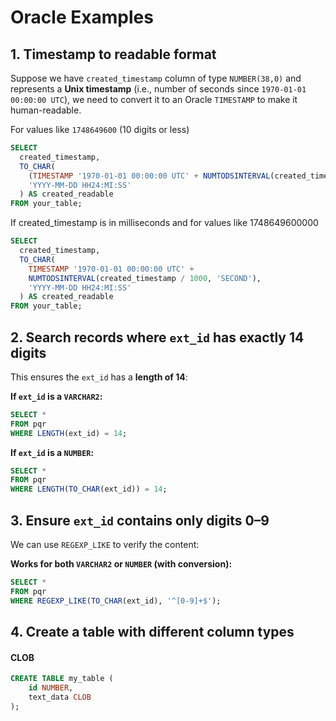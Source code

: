 # Oracle Examples

## 1. Timestamp to readable format

Suppose we have `created_timestamp` column of type `NUMBER(38,0)` and represents a **Unix timestamp** (i.e., number of seconds since `1970-01-01 00:00:00 UTC`), we need to convert it to an Oracle `TIMESTAMP` to make it human-readable.



For values like `1748649600` (10 digits or less)

```sql
SELECT
  created_timestamp,
  TO_CHAR(
    (TIMESTAMP '1970-01-01 00:00:00 UTC' + NUMTODSINTERVAL(created_timestamp, 'SECOND')),
    'YYYY-MM-DD HH24:MI:SS'
  ) AS created_readable
FROM your_table;
```

If created\_timestamp is in milliseconds and for values like 1748649600000

```sql
SELECT
  created_timestamp,
  TO_CHAR(
    TIMESTAMP '1970-01-01 00:00:00 UTC' +
    NUMTODSINTERVAL(created_timestamp / 1000, 'SECOND'),
    'YYYY-MM-DD HH24:MI:SS'
  ) AS created_readable
FROM your_table;
```

## 2. **Search records where `ext_id` has exactly 14 digits**

This ensures the `ext_id` has a **length of 14**:

**If `ext_id` is a `VARCHAR2`:**

```sql
SELECT *
FROM pqr
WHERE LENGTH(ext_id) = 14;
```

**If `ext_id` is a `NUMBER`:**

```sql
SELECT *
FROM pqr
WHERE LENGTH(TO_CHAR(ext_id)) = 14;
```

## **3. Ensure `ext_id` contains only digits 0–9**

We can use `REGEXP_LIKE` to verify the content:

**Works for both `VARCHAR2` or `NUMBER` (with conversion):**

```sql
SELECT *
FROM pqr
WHERE REGEXP_LIKE(TO_CHAR(ext_id), '^[0-9]+$');
```

## 4. Create a table with different column types

#### CLOB

```sql
CREATE TABLE my_table (
    id NUMBER,
    text_data CLOB
);
```





